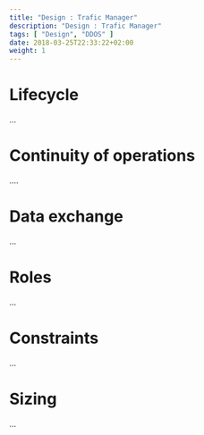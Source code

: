 ```yaml
---
title: "Design : Trafic Manager"
description: "Design : Trafic Manager"
tags: [ "Design", "DDOS" ]
date: 2018-03-25T22:33:22+02:00
weight: 1
---
```

# Lifecycle 

...

# Continuity of operations

....

# Data exchange

...

# Roles 

...

# Constraints

...

# Sizing

...